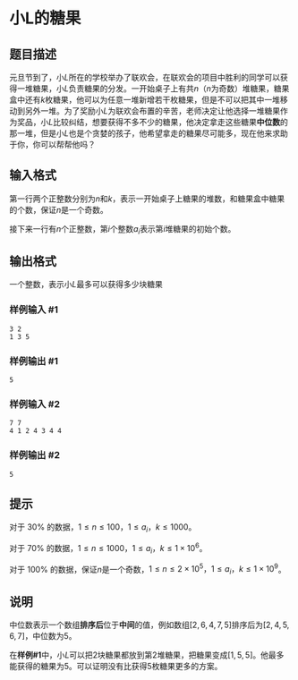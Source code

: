 # 小L的糖果

## 题目描述

元旦节到了，小$L$所在的学校举办了联欢会，在联欢会的项目中胜利的同学可以获得一堆糖果，小$L$负责糖果的分发。一开始桌子上有共$n$（$n$为奇数）堆糖果，糖果盒中还有$k$枚糖果，他可以为任意一堆新增若干枚糖果，但是不可以把其中一堆移动到另外一堆。为了奖励小$L$为联欢会布置的辛苦，老师决定让他选择一堆糖果作为奖品，小$L$比较纠结，想要获得不多不少的糖果，他决定拿走这些糖果**中位数**的那一堆，但是小$L$也是个贪婪的孩子，他希望拿走的糖果尽可能多，现在他来求助于你，你可以帮帮他吗？

## 输入格式

第一行两个正整数分别为$n$和$k$，表示一开始桌子上糖果的堆数，和糖果盒中糖果的个数，保证$n$是一个奇数。

接下来一行有$n$个正整数，第$i$个整数$a_i$表示第$i$堆糖果的初始个数。

## 输出格式

一个整数，表示小$L$最多可以获得多少块糖果

### 样例输入 #1

```
3 2
1 3 5
```

### 样例输出 #1

```
5
```

### 样例输入 #2

```
7 7
4 1 2 4 3 4 4
```

### 样例输出 #2

```
5
```

## 提示

对于 $30 \%$ 的数据，$1 \leq n \leq 100，1 \leq a_i，k \leq 1000$。

对于 $70 \%$ 的数据，$1 \leq n \leq 1000，1 \leq a_i，k \leq 1 × 10^6$。

对于 $100 \%$ 的数据，保证$n$是一个奇数，$1 \leq n \leq 2 × 10^5，1 \leq a_i，k \leq 1 × 10^9$。

## 说明

中位数表示一个数组**排序后**位于**中间**的值，例如数组$[2, 6, 4, 7, 5]$排序后为$[2,4,5,6,7]$，中位数为$5$。

在**样例#1**中，小$L$可以把$2$块糖果都放到第$2$堆糖果，把糖果变成$[1, 5, 5]$。他最多能获得的糖果为$5$。可以证明没有比获得$5$枚糖果更多的方案。